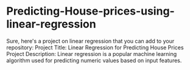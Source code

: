 # Predicting-House-prices-using-linear-regression
Sure, here's a project on linear regression that you can add to your repository:  Project Title: Linear Regression for Predicting House Prices Project Description: Linear regression is a popular machine learning algorithm used for predicting numeric values based on input features. 
